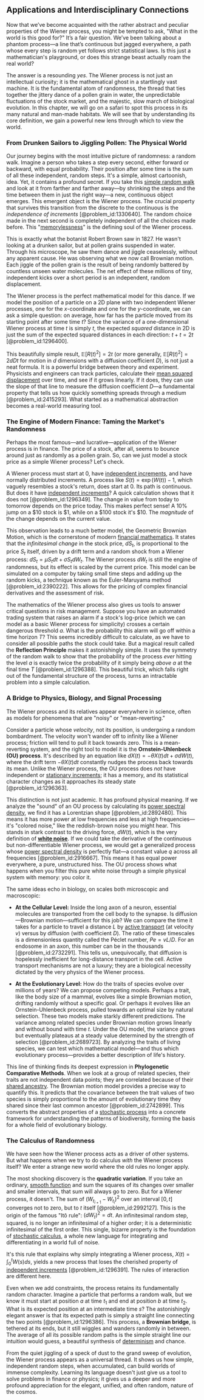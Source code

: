 ## Applications and Interdisciplinary Connections

Now that we’ve become acquainted with the rather abstract and peculiar properties of the Wiener process, you might be tempted to ask, "What in the world is this good for?" It’s a fair question. We’ve been talking about a phantom process—a line that’s continuous but jagged everywhere, a path whose every step is random yet follows strict statistical laws. Is this just a mathematician's playground, or does this strange beast actually roam the real world?

The answer is a resounding *yes*. The Wiener process is not just an intellectual curiosity; it is the mathematical ghost in a startlingly vast machine. It is the fundamental atom of randomness, the thread that ties together the jittery dance of a pollen grain in water, the unpredictable fluctuations of the stock market, and the majestic, slow march of biological evolution. In this chapter, we will go on a safari to spot this process in its many natural and man-made habitats. We will see that by understanding its core definition, we gain a powerful new lens through which to view the world.

### From Drunken Sailors to Jiggling Pollen: The Physical World

Our journey begins with the most intuitive picture of randomness: a random walk. Imagine a person who takes a step every second, either forward or backward, with equal probability. Their position after some time is the sum of all these independent, random steps. It's a simple, almost cartoonish, idea. Yet, it contains a profound secret. If you take this [simple random walk](@article_id:270169) and look at it from farther and farther away—by shrinking the steps and the time between them in just the right way—a new, continuous object emerges. This emergent object is the Wiener process. The crucial property that survives this transition from the discrete to the continuous is the *independence of increments* [@problem_id:1330640]. The random choice made in the next second is completely independent of all the choices made before. This "[memorylessness](@article_id:268056)" is the defining soul of the Wiener process.

This is exactly what the botanist Robert Brown saw in 1827. He wasn't looking at a drunken sailor, but at pollen grains suspended in water. Through his microscope, he saw them dance and jiggle ceaselessly, without any apparent cause. He was observing what we now call Brownian motion. Each jiggle of the pollen grain is the result of being randomly battered by countless unseen water molecules. The net effect of these millions of tiny, independent kicks over a short period is an independent, random displacement.

The Wiener process is the perfect mathematical model for this dance. If we model the position of a particle on a 2D plane with two independent Wiener processes, one for the $x$-coordinate and one for the $y$-coordinate, we can ask a simple question: on average, how far has the particle moved from its starting point after some time $t$? Since the variance of a one-dimensional Wiener process at time $t$ is simply $t$, the expected *squared* distance in 2D is just the sum of the expected squared distances in each direction: $t + t = 2t$ [@problem_id:1296400].

This beautifully simple result, $\mathbb{E}[R(t)^2] = 2t$ (or more generally, $\mathbb{E}[R(t)^2] = 2dDt$ for motion in $d$ dimensions with a diffusion coefficient $D$), is not just a neat formula. It is a powerful bridge between theory and experiment. Physicists and engineers can track particles, calculate their [mean squared displacement](@article_id:148133) over time, and see if it grows linearly. If it does, they can use the slope of that line to measure the diffusion coefficient $D$—a fundamental property that tells us how quickly something spreads through a medium [@problem_id:2415293]. What started as a mathematical abstraction becomes a real-world measuring tool.

### The Engine of Modern Finance: Taming the Market's Randomness

Perhaps the most famous—and lucrative—application of the Wiener process is in finance. The price of a stock, after all, seems to bounce around just as randomly as a pollen grain. So, can we just model a stock price as a simple Wiener process? Let's check.

A Wiener process must start at 0, have [independent increments](@article_id:261669), and have normally distributed increments. A process like $S(t) = \exp(W(t)) - 1$, which vaguely resembles a stock's return, does start at 0. Its path is continuous. But does it have [independent increments](@article_id:261669)? A quick calculation shows that it does not [@problem_id:1296349]. The change in value from today to tomorrow depends on the price today. This makes perfect sense! A 10% jump on a \$10 stock is \$1, while on a \$100 stock it's \$10. The *magnitude* of the change depends on the current value.

This observation leads to a much better model, the Geometric Brownian Motion, which is the cornerstone of modern [financial mathematics](@article_id:142792). It states that the *infinitesimal change* in the stock price, $dS_t$, is proportional to the price $S_t$ itself, driven by a drift term and a random shock from a Wiener process: $dS_t = \mu S_t dt + \sigma S_t dW_t$. The Wiener process $dW_t$ is still the engine of randomness, but its effect is scaled by the current price. This model can be simulated on a computer by taking small time steps and adding up the random kicks, a technique known as the Euler-Maruyama method [@problem_id:2390222]. This allows for the pricing of complex financial derivatives and the assessment of risk.

The mathematics of the Wiener process also gives us tools to answer critical questions in risk management. Suppose you have an automated trading system that raises an alarm if a stock's log-price (which we can model as a basic Wiener process for simplicity) crosses a certain dangerous threshold $a$. What is the probability this alarm will go off within a time horizon $T$? This seems incredibly difficult to calculate, as we have to consider all possible paths the stock could take. But a magical result called the **Reflection Principle** makes it astonishingly simple. It uses the symmetry of the random walk to show that the probability of the process *ever* hitting the level $a$ is exactly twice the probability of it simply being *above* $a$ at the final time $T$ [@problem_id:1296388]. This beautiful trick, which falls right out of the fundamental structure of the process, turns an intractable problem into a simple calculation.

### A Bridge to Physics, Biology, and Signal Processing

The Wiener process and its relatives appear everywhere in science, often as models for phenomena that are "noisy" or "mean-reverting."

Consider a particle whose *velocity*, not its position, is undergoing a random bombardment. The velocity won't wander off to infinity like a Wiener process; friction will tend to pull it back towards zero. This is a mean-reverting system, and the right tool to model it is the **Ornstein-Uhlenbeck (OU) process**. It's described by an equation like $dX(t) = -\theta X(t)dt + \sigma dW(t)$, where the drift term $-\theta X(t)dt$ constantly nudges the process back towards its mean. Unlike the Wiener process, the OU process does *not* have independent or [stationary increments](@article_id:262796); it has a memory, and its statistical character changes as it approaches its steady state [@problem_id:1296363].

This distinction is not just academic. It has profound physical meaning. If we analyze the "sound" of an OU process by calculating its [power spectral density](@article_id:140508), we find it has a Lorentzian shape [@problem_id:2892480]. This means it has more power at low frequencies and less at high frequencies—it's "colored noise," like the reddish-brown noise you might hear. This stands in stark contrast to the driving force, $dW(t)$, which is the very definition of **[white noise](@article_id:144754)**. If we could take the derivative of the continuous but non-differentiable Wiener process, we would get a generalized process whose [power spectral density](@article_id:140508) is perfectly flat—a constant value $q$ across all frequencies [@problem_id:2916667]. This means it has equal power everywhere, a pure, unstructured hiss. The OU process shows what happens when you filter this pure white noise through a simple physical system with memory: you color it.

The same ideas echo in biology, on scales both microscopic and macroscopic:

*   **At the Cellular Level:** Inside the long axon of a neuron, essential molecules are transported from the cell body to the synapse. Is diffusion—Brownian motion—sufficient for this job? We can compare the time it takes for a particle to travel a distance $L$ by [active transport](@article_id:145017) (at velocity $v$) versus by diffusion (with coefficient $D$). The ratio of these timescales is a dimensionless quantity called the Péclet number, $Pe = vL/D$. For an endosome in an axon, this number can be in the thousands [@problem_id:2732291]. This tells us, unequivocally, that diffusion is hopelessly inefficient for long-distance transport in the cell. Active transport mechanisms are not a luxury; they are a biological necessity dictated by the very physics of the Wiener process.

*   **At the Evolutionary Level:** How do the traits of species evolve over millions of years? We can propose competing models. Perhaps a trait, like the body size of a mammal, evolves like a simple Brownian motion, drifting randomly without a specific goal. Or perhaps it evolves like an Ornstein-Uhlenbeck process, pulled towards an optimal size by natural selection. These two models make starkly different predictions. The variance among related species under Brownian motion grows linearly and without bound with time $t$. Under the OU model, the variance grows but eventually plateaus at a steady value determined by the strength of selection [@problem_id:2689723]. By analyzing the traits of living species, we can test which mathematical model—and thus which evolutionary process—provides a better description of life's history.

This line of thinking finds its deepest expression in **Phylogenetic Comparative Methods**. When we look at a group of related species, their traits are not independent data points; they are correlated because of their [shared ancestry](@article_id:175425). The Brownian motion model provides a precise way to quantify this. It predicts that the covariance between the trait values of two species is simply proportional to the amount of evolutionary time they shared since their last common ancestor [@problem_id:2742899]. This converts the abstract properties of a [stochastic process](@article_id:159008) into a concrete framework for understanding the patterns of biodiversity, forming the basis for a whole field of evolutionary biology.

### The Calculus of Randomness

We have seen how the Wiener process acts as a driver of other systems. But what happens when we try to do calculus *with* the Wiener process itself? We enter a strange new world where the old rules no longer apply.

The most shocking discovery is the **quadratic variation**. If you take an ordinary, [smooth function](@article_id:157543) and sum the squares of its changes over smaller and smaller intervals, that sum will always go to zero. But for a Wiener process, it doesn't. The sum of $(W_{t_{i+1}} - W_{t_i})^2$ over an interval $[0,t]$ converges not to zero, but to $t$ itself [@problem_id:2992127]. This is the origin of the famous "Itô rule": $(dW_t)^2 = dt$. An infinitesimal random step, squared, is no longer an infinitesimal of a higher order; it is a deterministic infinitesimal of the first order. This single, bizarre property is the foundation of [stochastic calculus](@article_id:143370), a whole new language for integrating and differentiating in a world full of noise.

It's this rule that explains why simply integrating a Wiener process, $X(t) = \int_0^t W(s)ds$, yields a new process that loses the cherished property of [independent increments](@article_id:261669) [@problem_id:1296391]. The rules of interaction are different here.

Even when we add constraints, the process retains its fundamentally random character. Imagine a particle that performs a random walk, but we know it must start at position $a$ at time $t_1$ and end at position $b$ at time $t_2$. What is its expected position at an intermediate time $s$? The astonishingly elegant answer is that its expected path is simply a straight line connecting the two points [@problem_id:1296386]. This process, a **Brownian bridge**, is tethered at its ends, but it still wiggles and wanders randomly in between. The average of all its possible random paths is the simple straight line our intuition would guess, a beautiful synthesis of [determinism](@article_id:158084) and chance.

From the quiet jiggling of a speck of dust to the grand sweep of evolution, the Wiener process appears as a universal thread. It shows us how simple, independent random steps, when accumulated, can build worlds of immense complexity. Learning its language doesn't just give us a tool to solve problems in finance or physics; it gives us a deeper and more profound appreciation for the elegant, unified, and often random, nature of the cosmos.